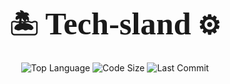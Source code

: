 <h1 align = 'center'>
	<b style = 'font-size:150%;'>🏝️ <b style = 'font-size:120%; font-family:cursive;'>Tech-sland</b> ⚙️</b>
</h1>

<p align = 'center'>
	<img alt="Top Language" src="https://img.shields.io/static/v1?label=Language&message=C%2B%2B&color=ff6030&style=plastic"/>
	<img alt="Code Size" src="https://img.shields.io/github/languages/code-size/BlankRose/libft?label=Code+Size&color=3060ff&style=plastic"/>
	<img alt="Last Commit" src="https://img.shields.io/github/last-commit/BlankRose/libft?label=Last+Commit&color=60a030&style=plastic"/>
</p>

